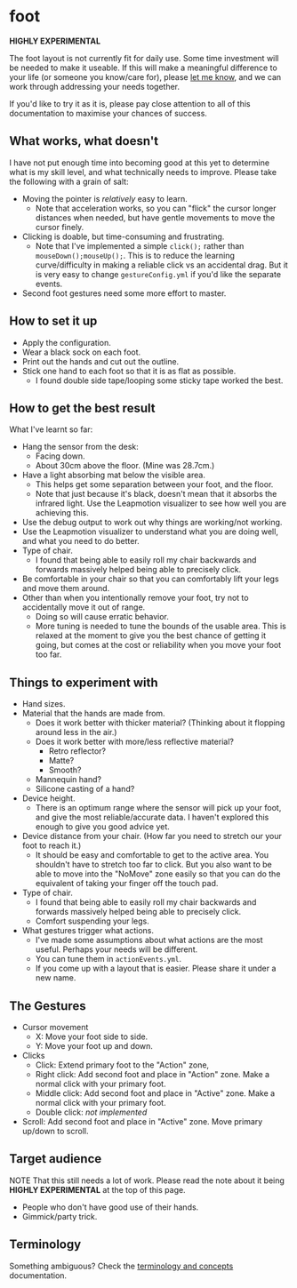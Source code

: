 # foot

**HIGHLY EXPERIMENTAL**

The foot layout is not currently fit for daily use. Some time investment will be needed to make it useable. If this will make a meaningful difference to your life (or someone you know/care for), please [let me know](https://github.com/ksandom/handWavey/issues/3), and we can work through addressing your needs together.

If you'd like to try it as it is, please pay close attention to all of this documentation to maximise your chances of success.

## What works, what doesn't

I have not put enough time into becoming good at this yet to determine what is my skill level, and what technically needs to improve. Please take the following with a grain of salt:

* Moving the pointer is _relatively_ easy to learn.
    * Note that acceleration works, so you can "flick" the cursor longer distances when needed, but have gentle movements to move the cursor finely.
* Clicking is doable, but time-consuming and frustrating.
    * Note that I've implemented a simple `click();` rather than `mouseDown();mouseUp();`. This is to reduce the learning curve/difficulty in making a reliable click vs an accidental drag. But it is very easy to change `gestureConfig.yml` if you'd like the separate events.
* Second foot gestures need some more effort to master.

## How to set it up

* Apply the configuration.
* Wear a black sock on each foot.
* Print out the hands and cut out the outline.
* Stick one hand to each foot so that it is as flat as possible.
    * I found double side tape/looping some sticky tape worked the best.

## How to get the best result

What I've learnt so far:

* Hang the sensor from the desk:
    * Facing down.
    * About 30cm above the floor. (Mine was 28.7cm.)
* Have a light absorbing mat below the visible area.
    * This helps get some separation between your foot, and the floor.
    * Note that just because it's black, doesn't mean that it absorbs the infrared light. Use the Leapmotion visualizer to see how well you are achieving this.
* Use the debug output to work out why things are working/not working.
* Use the Leapmotion visualizer to understand what you are doing well, and what you need to do better.
* Type of chair.
    * I found that being able to easily roll my chair backwards and forwards massively helped being able to precisely click.
* Be comfortable in your chair so that you can comfortably lift your legs and move them around.
* Other than when you intentionally remove your foot, try not to accidentally move it out of range.
    * Doing so will cause erratic behavior.
    * More tuning is needed to tune the bounds of the usable area. This is relaxed at the moment to give you the best chance of getting it going, but comes at the cost or reliability when you move your foot too far.

## Things to experiment with

* Hand sizes.
* Material that the hands are made from.
    * Does it work better with thicker material? (Thinking about it flopping around less in the air.)
    * Does it work better with more/less reflective material?
        * Retro reflector?
        * Matte?
        * Smooth?
    * Mannequin hand?
    * Silicone casting of a hand?
* Device height.
    * There is an optimum range where the sensor will pick up your foot, and give the most reliable/accurate data. I haven't explored this enough to give you good advice yet.
* Device distance from your chair. (How far you need to stretch our your foot to reach it.)
    * It should be easy and comfortable to get to the active area. You shouldn't have to stretch too far to click. But you also want to be able to move into the "NoMove" zone easily so that you can do the equivalent of taking your finger off the touch pad.
* Type of chair.
    * I found that being able to easily roll my chair backwards and forwards massively helped being able to precisely click.
    * Comfort suspending your legs.
* What gestures trigger what actions.
    * I've made some assumptions about what actions are the most useful. Perhaps your needs will be different.
    * You can tune them in `actionEvents.yml`.
    * If you come up with a layout that is easier. Please share it under a new name.

## The Gestures

* Cursor movement
    * X: Move your foot side to side.
    * Y: Move your foot up and down.
* Clicks
    * Click: Extend primary foot to the "Action" zone,
    * Right click: Add second foot and place in "Action" zone. Make a normal click with your primary foot.
    * Middle click: Add second foot and place in "Active" zone. Make a normal click with your primary foot.
    * Double click: _not implemented_
* Scroll: Add second foot and place in "Active" zone. Move primary up/down to scroll.

## Target audience

NOTE That this still needs a lot of work. Please read the note about it being **HIGHLY EXPERIMENTAL** at the top of this page.

* People who don't have good use of their hands.
* Gimmick/party trick.

## Terminology

Something ambiguous? Check the [terminology and concepts](https://github.com/ksandom/handWavey/blob/main/docs/terminologyAndConcepts.md) documentation.
